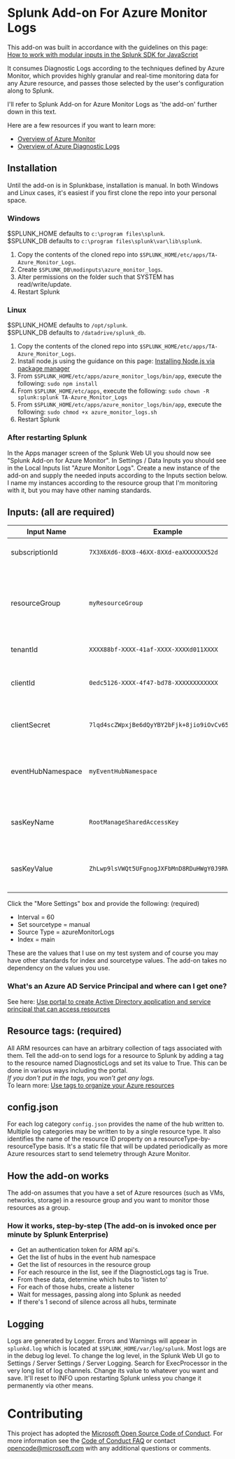 # Splunk Add-on For Azure Monitor Logs

This add-on was built in accordance with the guidelines on this page:<br/>
[How to work with modular inputs in the Splunk SDK for JavaScript](http://dev.splunk.com/view/javascript-sdk/SP-CAAAEXM)

It consumes Diagnostic Logs according to the techniques defined by Azure Monitor, which provides highly granular and real-time monitoring data for any Azure resource, and passes those selected by the user's configuration along to Splunk.

I'll refer to Splunk Add-on for Azure Monitor Logs as 'the add-on' further down in this text.

Here are a few resources if you want to learn more:<br/>
* [Overview of Azure Monitor](https://docs.microsoft.com/en-us/azure/monitoring-and-diagnostics/monitoring-overview)
* [Overview of Azure Diagnostic Logs](https://docs.microsoft.com/en-us/azure/monitoring-and-diagnostics/monitoring-overview-of-diagnostic-logs)

## Installation
Until the add-on is in Splunkbase, installation is manual. In both Windows and Linux cases, it's easiest if you first clone the repo into your personal space.

### Windows
$SPLUNK_HOME defaults to `c:\program files\splunk`. <br/>
$SPLUNK_DB defaults to `c:\program files\splunk\var\lib\splunk`.

1. Copy the contents of the cloned repo into `$SPLUNK_HOME/etc/apps/TA-Azure_Monitor_Logs`.
2. Create `$SPLUNK_DB\modinputs\azure_monitor_logs`. 
3. Alter permissions on the folder such that SYSTEM has read/write/update.
4. Restart Splunk

### Linux
$SPLUNK_HOME defaults to `/opt/splunk`. <br/>
$SPLUNK_DB defaults to `/datadrive/splunk_db`.

1. Copy the contents of the cloned repo into `$SPLUNK_HOME/etc/apps/TA-Azure_Monitor_Logs`. 
2. Install node.js using the guidance on this page: [Installing Node.js via package manager](https://nodejs.org/en/download/package-manager/)
3. From `$SPLUNK_HOME/etc/apps/azure_monitor_logs/bin/app`, execute the following: `sudo npm install`
4. From `$SPLUNK_HOME/etc/apps`, execute the following:
`sudo chown -R splunk:splunk TA-Azure_Monitor_Logs`
5. From `$SPLUNK_HOME/etc/apps/azure_monitor_logs/bin/app`, execute the following: `sudo chmod +x azure_monitor_logs.sh`
6. Restart Splunk

### After restarting Splunk
In the Apps manager screen of the Splunk Web UI you should now see "Splunk Add-on for Azure Monitor". In Settings / Data Inputs you should see in the Local Inputs list "Azure Monitor Logs". Create a new instance of the add-on and supply the needed inputs according to the Inputs section below. I name my instances according to the resource group that I'm monitoring with it, but you may have other naming standards.

## Inputs: (all are required)

| Input Name | Example | Notes |
|------------|---------|-------|
| subscriptionId | `7X3X6Xd6-8XX8-46XX-8XXd-eaXXXXXXX52d` | your azure subscription id |
| resourceGroup | `myResourceGroup` | the resource group containing resources that you want logs from |
| tenantId | `XXXX88bf-XXXX-41af-XXXX-XXXXd011XXXX` | your Azure AD tenant id |
| clientId | `0edc5126-XXXX-4f47-bd78-XXXXXXXXXXXX` | your Service Principal Application ID |
| clientSecret | `7lqd4scZWpxjBe6dQyYBY2bFjk+8jio9iOvCv65gf9w=` | your Service Principal password |
| eventHubNamespace | `myEventHubNamespace` | the namespace of the event hub receiving logs |
| sasKeyName | `RootManageSharedAccessKey` | the SAS key associated with your event hub namespace |
| sasKeyValue | `ZhLwp9lsVWQt5UFgnogJXFbMnD8RDuHWgY0J9RN1ctE=` | the SAS password associated with that SAS key |

Click the "More Settings" box and provide the following: (required)
* Interval = 60
* Set sourcetype = manual
* Source Type = azureMonitorLogs
* Index = main

These are the values that I use on my test system and of course you may have other standards for index and sourcetype values. The add-on takes no dependency on the values you use.

### What's an Azure AD Service Principal and where can I get one?
See here: [Use portal to create Active Directory application and service principal that can access resources](https://docs.microsoft.com/en-us/azure/azure-resource-manager/resource-group-create-service-principal-portal)

## Resource tags: (required)

All ARM resources can have an arbitrary collection of tags associated with them. Tell the add-on to send logs for a resource to Splunk by adding a tag to the resource named DiagnosticLogs and set its value to True. This can be done in various ways including the portal.<br/>
*If you don't put in the tags, you won't get any logs.*<br/>
To learn more: [Use tags to organize your Azure resources](https://docs.microsoft.com/en-us/azure/azure-resource-manager/resource-group-using-tags)

## config.json
For each log category `config.json` provides the name of the hub written to. Multiple log categories may be written to by a single resource type. It also identifies the name of the resource ID property on a resourceType-by-resourceType basis. It's a static file that will be updated periodically as more Azure resources start to send telemetry through Azure Monitor.

## How the add-on works
The add-on assumes that you have a set of Azure resources (such as VMs, networks, storage) in a resource group and you want to monitor those resources as a group.<br/>

### How it works, step-by-step (The add-on is invoked once per minute by Splunk Enterprise)
* Get an authentication token for ARM api's.
* Get the list of hubs in the event hub namespace
* Get the list of resources in the resource group
* For each resource in the list, see if the DiagnosticLogs tag is True.
* From these data, determine which hubs to 'listen to'
* For each of those hubs, create a listener
* Wait for messages, passing along into Splunk as needed
* If there's 1 second of silence across all hubs, terminate

## Logging

Logs are generated by Logger. Errors and Warnings will appear in `splunkd.log` which is located at `$SPLUNK_HOME/var/log/splunk`. Most logs are in the debug log level. To change the log level, in the Splunk Web UI go to Settings / Server Settings / Server Logging. Search for ExecProcessor in the very long list of log channels. Change its value to whatever you want and save. It'll reset to INFO upon restarting Splunk unless you change it permanently via other means.

# Contributing

This project has adopted the [Microsoft Open Source Code of Conduct](https://opensource.microsoft.com/codeofconduct/). For more information see the [Code of Conduct FAQ](https://opensource.microsoft.com/codeofconduct/faq/) or contact [opencode@microsoft.com](mailto:opencode@microsoft.com) with any additional questions or comments.

